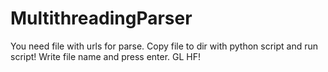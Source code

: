 # MultithreadingParser

You need file with urls for parse.
Copy file to dir with python script and run script!
Write file name and press enter.
GL HF!
